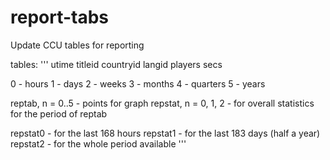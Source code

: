 # report-tabs
Update CCU tables for reporting

tables:
'''
utime titleid countryid langid players secs

0 - hours
1 - days
2 - weeks
3 - months
4 - quarters
5 - years

reptab<n>, n = 0..5 - points for graph
repstat<n>, n = 0, 1, 2 - for overall statistics for the period of reptab

repstat0 - for the last 168 hours
repstat1 - for the last 183 days (half a year)
repstat2 - for the whole period available
'''
